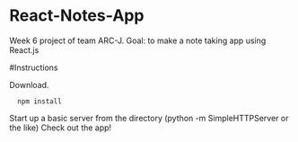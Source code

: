 # React-Notes-App

Week 6 project of team ARC-J. 
Goal: to make a note taking app using React.js

#Instructions

Download.
```
  npm install
```
Start up a basic server from the directory (python -m SimpleHTTPServer or the like)
Check out the app!
